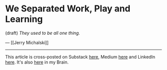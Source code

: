 # We Separated Work, Play and Learning
(draft) 
*They used to be all one thing.* 



— [[Jerry Michalski]] 

--- 
This article is cross-posted on Substack [here](), Medium [here]() and LinkedIn [here](). It's also [here]() in my Brain. 